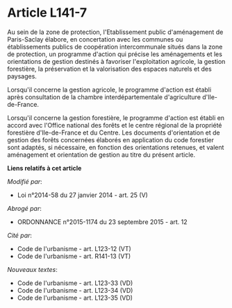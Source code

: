 # Article L141-7

Au sein de la zone de protection, l'Etablissement public d'aménagement de Paris-Saclay élabore, en concertation avec les
communes ou établissements publics de coopération intercommunale situés dans la zone de protection, un programme d'action qui
précise les aménagements et les orientations de gestion destinés à favoriser l'exploitation agricole, la gestion forestière,
la préservation et la valorisation des espaces naturels et des paysages. 

Lorsqu'il concerne la gestion agricole, le programme d'action est établi après consultation de la chambre interdépartementale
d'agriculture d'Ile-de-France. 

Lorsqu'il concerne la gestion forestière, le programme d'action est établi en accord avec l'Office national des forêts et le
centre régional de la propriété forestière d'Ile-de-France et du Centre. Les documents d'orientation et de gestion des forêts
concernées élaborés en application du code forestier sont adaptés, si nécessaire, en fonction des orientations retenues, et
valent aménagement et orientation de gestion au titre du présent article.

**Liens relatifs à cet article**

_Modifié par_:

  - Loi n°2014-58 du 27 janvier 2014 - art. 25 (V)

_Abrogé par_:

  - ORDONNANCE n°2015-1174 du 23 septembre 2015 - art. 12

_Cité par_:

  - Code de l'urbanisme - art. L123-12 (VT)
  - Code de l'urbanisme - art. R141-13 (VT)

_Nouveaux textes_:

  - Code de l'urbanisme - art. L123-33 (VD)
  - Code de l'urbanisme - art. L123-34 (VD)
  - Code de l'urbanisme - art. L123-35 (VD)
